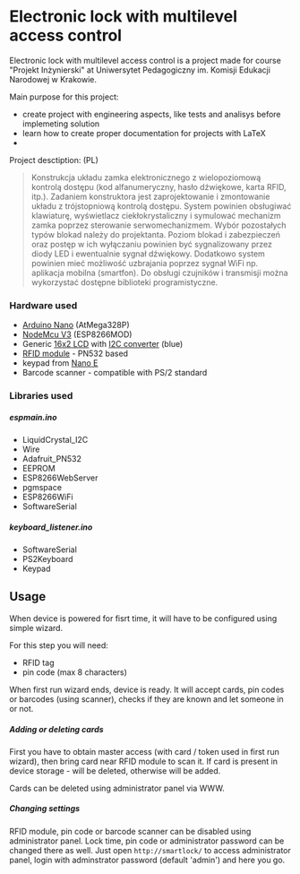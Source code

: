 # Electronic lock with multilevel access control 

Electronic lock with multilevel access control is a project made for course "Projekt Inżynierski" at Uniwersytet Pedagogiczny im. Komisji Edukacji Narodowej w Krakowie.

Main purpose for this project:
- create project with engineering aspects, like tests and analisys before implemeting solution
- learn how to create proper documentation for projects with LaTeX 
- 


Project desctiption: (PL)
>Konstrukcja układu zamka elektronicznego z wielopoziomową kontrolą dostępu (kod alfanumeryczny, hasło dźwiękowe, karta RFID, itp.).
Zadaniem konstruktora jest zaprojektowanie i zmontowanie układu z trójstopniową
kontrolą dostępu. System powinien obsługiwać klawiaturę, wyświetlacz ciekłokrystaliczny
i symulować mechanizm zamka poprzez sterowanie serwomechanizmem. Wybór pozostałych
typów blokad należy do projektanta.
Poziom blokad i zabezpieczeń oraz postęp w ich wyłączaniu powinien być sygnalizowany przez diody LED i ewentualnie sygnał dźwiękowy. Dodatkowo system powinien mieć
możliwość uzbrajania poprzez sygnał WiFi np. aplikacja mobilna (smartfon).
Do obsługi czujników i transmisji można wykorzystać dostępne biblioteki programistyczne.



### Hardware used
 - [Arduino Nano](https://abc-rc.pl/product-pol-12737-NANO-V3-16MHz-USB-ATmega168P-odpowiednik-CH340-Klon-kompatybilny-z-Arduino.html) (AtMega328P)
 - [NodeMcu V3](https://abc-rc.pl/product-pol-7348-Modul-WIFI-ESP8266-NodeMcu-V3-CH340-Arduino-ESP12E.html) (ESP8266MOD)
 - Generic [16x2 LCD](https://abc-rc.pl/product-pol-6181-Wyswietlacz-LCD-2x16-niebieski-ze-sterownikiem-HD44780-QC1602A.html) with [I2C converter](https://abc-rc.pl/product-pol-6192-Konwerter-I2C-do-wyswietlacza-LCD-HD44780.html) (blue)
 - [RFID module](https://botland.com.pl/pl/moduly-i-tagi-rfid/8240-modul-rfidnfc-pn532-1356mhz-i2cspi-karta-i-brelok.html) - PN532 based
 - keypad from [Nano E](https://nano.novitus.pl/)
 - Barcode scanner - compatible with PS/2 standard
 
### Libraries used
##### espmain.ino
- LiquidCrystal_I2C
- Wire
- Adafruit_PN532
- EEPROM
- ESP8266WebServer
- pgmspace
- ESP8266WiFi
- SoftwareSerial
##### keyboard_listener.ino 
- SoftwareSerial
- PS2Keyboard
- Keypad


## Usage

When device is powered for fisrt time, it will have to be configured using simple wizard.

For this step you will need:
- RFID tag
- pin code (max 8 characters)

When first run wizard ends, device is ready. It will accept cards, pin codes or barcodes (using scanner), checks if they are known and let someone in or not.

##### Adding or deleting cards

First you have to obtain master access (with card / token used in first run wizard), then bring card near RFID module to scan it. If card is present in device storage - will be deleted, otherwise will be added.

Cards can be deleted using administrator panel via WWW.

##### Changing settings

RFID module, pin code or barcode scanner can be disabled using administrator panel. Lock time, pin code or administrator password can be changed there as well. Just open `http://smartlock/` to access administrator panel, login with adminstrator password (default 'admin') and here you go.


